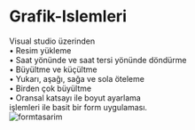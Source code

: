 # Grafik-Islemleri
Visual studio üzerinden   
•	Resim yükleme  
•	Saat yönünde ve saat tersi yönünde döndürme  
•	Büyültme ve küçültme  
•	Yukarı, aşağı, sağa ve sola öteleme  
•	Birden çok büyültme  
•	Oransal katsayı ile boyut ayarlama  
işlemleri ile basit bir form uygulaması.  
![formtasarim](https://user-images.githubusercontent.com/50452706/66270620-5b6dc080-e85e-11e9-9ccd-b42c29f76bfe.png)
